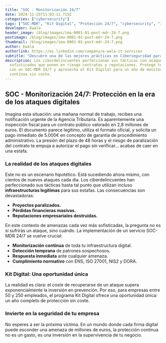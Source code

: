 ```yaml
---
title: "SOC - Monitorización 24/7"
date: 2024-11-25T11:03:11.715Z
categories: ["cybersecurity"]
tags: ["SOC-MDR", "Kit Digital", "Protección 24/7", "cybersecurity", "info"]
developer: Ewala
header_image: /blog/images/ima-0001-01-post-mdr-24-7.png
postimage: /blog/images/ima-0001-01-post-mdr-24-7.png
thumbnail: /blog/images/ima-0001-01-post-mdr-24-7.png
author: Ewala
authorlink: https://es.linkedin.com/company/e-wala-it-services
subtitle: "Descubre una de las mejores prácticas en Ciberseguridad para Proteger tu Empresa en la Era de los Ataques Digitales"
description: Los ciberdelincuentes perfeccionan sus tácticas con ataques
  sofisticados que ponen en riesgo contratos y reputaciones. Protege tu empresa
  con un SOC-MDR 24/7 y aprovecha el Kit Digital para un año de monitorización
  continua sin coste.
---
```

<!--StartFragment-->

## SOC - Monitorización 24/7: Protección en la era de los ataques digitales

Imagina esta situación: una mañana normal de trabajo, recibes una notificación urgente de la Agencia Tributaria. Es aparentemente una inspección fiscal para un contrato público valorado en 2,8 millones de euros. El documento parece legítimo, utiliza el formato oficial, y solicita un pago inmediato de 5.000€ en concepto de garantía de procedimiento administrativo. La presión del plazo de 48 horas y el riesgo de paralización del contrato te empuja a autorizar el pago sin verificar... acabas de caer en una estafa. 

### **La realidad de los ataques digitales**

Este no es un escenario hipotético. Está sucediendo ahora mismo, con cientos de nuevos ataques cada día. Los ciberdelincuentes han perfeccionado sus tácticas hasta tal punto que utilizan incluso **infraestructuras legítimas** para sus estafas. Las consecuencias son devastadoras: 

- **Proyectos paralizados.**  
- **Pérdidas financieras masivas.**  
- **Reputaciones empresariales destruidas.**

En este contexto de amenazas cada vez más sofisticadas, la pregunta no es si sufrirás un ataque, sino cuándo. La implementación de un servicio SOC-MDR 24/7 se vuelve crucial: 

- **Monitorización continua** de toda tu infraestructura digital. 
- **Detección temprana** de patrones sospechosos. 
- **Respuesta inmediata** ante cualquier amenaza. 
- **Cumplimiento normativo** con ENS, ISO 27001, NIS2 y DORA.

### **Kit Digital: Una oportunidad única**

La realidad es clara: el coste de recuperarse de un ataque supera exponencialmente la inversión en prevención. Por eso, para empresas entre 50 y 250 empleados, el programa Kit Digital ofrece una oportunidad única: un año completo de protección sin coste.

### **Invierte en la seguridad de tu empresa**

No esperes a ser la próxima víctima. En un mundo donde cada firma digital puede esconder una amenaza de millones de euros, la protección continua no es un gasto, es una inversión en la supervivencia de tu negocio. 

<!--EndFragment-->
